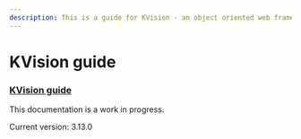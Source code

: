 ```yaml
---
description: This is a guide for KVision - an object oriented web framework for Kotlin/JS.
---
```


# KVision guide

### [KVision guide](https://kvision.gitbook.io/kvision-guide/)

This documentation is a work in progress.

Current version: 3.13.0

